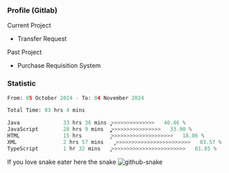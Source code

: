 ### Profile (Gitlab) 

Current Project
-  Transfer Request

Past Project
-  Purchase Requisition System 

### Statistic
<!--START_SECTION:waka-->

```python
From: 05 October 2024 - To: 04 November 2024

Total Time: 83 hrs 4 mins

Java              33 hrs 36 mins  ͎͎͎͎͎͎͎͎͎͎͙>>>>>>>>>>>>>>   40.46 %
JavaScript        28 hrs 9 mins   ͎͎͎͎͎͎͎͎͚>>>>>>>>>>>>>>>>   33.90 %
HTML              15 hrs          ͎͎͎͎̦>>>>>>>>>>>>>>>>>>>>   18.06 %
XML               2 hrs 57 mins   ̡>>>>>>>>>>>>>>>>>>>>>>>>   03.57 %
TypeScript        1 hr 32 mins    ͚>>>>>>>>>>>>>>>>>>>>>>>>   01.85 %
```

<!--END_SECTION:waka-->

If you love snake eater here the snake 
<picture>
  <source media="(prefers-color-scheme: dark)" srcset="https://github.com/pradana4648/pradana4648/blob/c0566a83ca6ea5f2e46bab00e717c4c82b4b5c4c/github-contribution-grid-snake-dark.svg" />
  <source media="(prefers-color-scheme: light)" srcset="https://github.com/pradana4648/pradana4648/blob/c0566a83ca6ea5f2e46bab00e717c4c82b4b5c4c/github-contribution-grid-snake.svg" />
  <img alt="github-snake" src="https://github.com/pradana4648/pradana4648/blob/c0566a83ca6ea5f2e46bab00e717c4c82b4b5c4c/github-contribution-grid-snake.svg" />
</picture>
